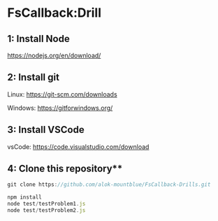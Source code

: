 # FsCallback:Drill

## 1: Install Node

<https://nodejs.org/en/download/>

## 2: Install git

Linux: <https://git-scm.com/downloads>

Windows: <https://gitforwindows.org/>

## 3: Install VSCode

vsCode: <https://code.visualstudio.com/download>

## 4: Clone this repository\*\*

```javascript
git clone https://github.com/alok-mountblue/FsCallback-Drills.git
```

```javascript
npm install
node test/testProblem1.js
node test/testProblem2.js
```
